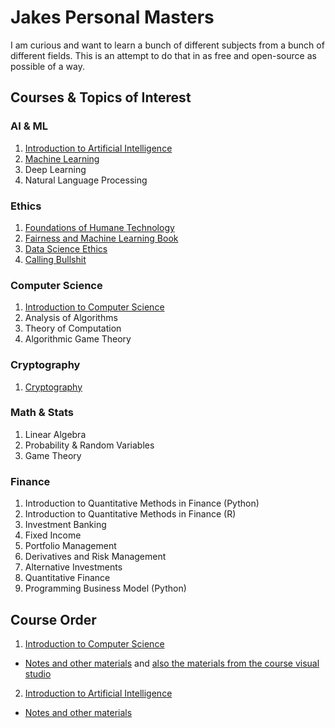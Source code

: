 # Jakes Personal Masters

I am curious and want to learn a bunch of different subjects from a bunch of 
different fields. This is an attempt to do that in as free and open-source as 
possible of a way. 

## Courses & Topics of Interest

### AI & ML

1. [Introduction to Artificial Intelligence](https://pll.harvard.edu/course/cs50s-introduction-artificial-intelligence-python?delta=0)
2. [Machine Learning](https://pll.harvard.edu/course/data-science-machine-learning?delta=3)
3. Deep Learning
4. Natural Language Processing

### Ethics 

1. [Foundations of Humane Technology](https://www.humanetech.com/course)
2. [Fairness and Machine Learning Book](https://fairmlbook.org/)
3. [Data Science Ethics](https://www.edx.org/course/data-science-ethics)
4. [Calling Bullshit](https://www.callingbullshit.org/index.html)

### Computer Science

1. [Introduction to Computer Science](https://pll.harvard.edu/course/cs50-introduction-computer-science?delta=0)
2. Analysis of Algorithms
2. Theory of Computation
3. Algorithmic Game Theory

### Cryptography

1. [Cryptography](https://www.coursera.org/learn/crypto)

### Math & Stats

1. Linear Algebra
2. Probability & Random Variables
3. Game Theory

### Finance 

1. Introduction to Quantitative Methods in Finance (Python)
2. Introduction to Quantitative Methods in Finance (R)
2. Investment Banking
3. Fixed Income
4. Portfolio Management
5. Derivatives and Risk Management
6. Alternative Investments
7. Quantitative Finance
8. Programming Business Model (Python)

## Course Order

1. [Introduction to Computer Science](https://pll.harvard.edu/course/cs50-introduction-computer-science?delta=0) 
- [Notes and other materials](https://github.com/jrozra200/jakes_personal_masters/tree/main/Computer%20Science/CS50%20-%20Intro%20to%20Computer%20Science) 
and [also the materials from the course visual studio](https://github.com/code50/9554768)
2. [Introduction to Artificial Intelligence](https://pll.harvard.edu/course/cs50s-introduction-artificial-intelligence-python?delta=0)
- [Notes and other materials](https://github.com/jrozra200/jakes_personal_masters/tree/main/AI/CS50%20-%20Intro%20to%20AI) 
